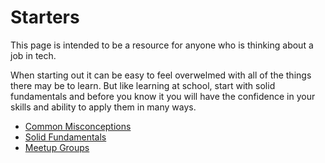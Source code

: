 # Starters

This page is intended to be a resource for anyone who is thinking about a job in tech.

When starting out it can be easy to feel overwelmed with all of the things there may be to learn. But like learning at school, start with solid fundamentals and before you know it you will have the confidence in your skills and ability to apply them in many ways.

* [Common Misconceptions](misconceptions)
* [Solid Fundamentals](fundamentals)
* [Meetup Groups](meetups)
